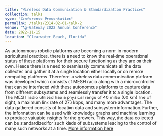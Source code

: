 ```yaml
---
title: "Wireless Data Communication & Standardization Practices"
collection: talks
type: "Conference Presentation"
permalink: /talks/2014-02-01-talk-2
venue: "Ag-Gateway 2022 Annual Conference"
date: 2022-11-15
location: "Clearwater Beach, Florida"
---
```


As autonomous robotic platforms are becoming a norm in modern agricultural practices, there is a need to know the real-time operational status of these platforms for their secure functioning as they are on their own. Hence there is a need to seamlessly communicate all the data collected and gather it at a single location either locally or on remote computing platforms. Therefore, a wireless data communication platform was developed which consists of MESH radio along with a microcontroller that can be interfaced with these autonomous platforms to capture data from different subsystems and seamlessly transfer it to a single location. The MESH radio utilized has a physical range of 40 miles (60 km) line of sight, a maximum link rate of 276 kbps, and many more advantages. The data gathered consists of location data and subsystem information. Further, the information can be used with knowledge graphs and machine learning to produce valuable insights for the growers. This way, the data collected can be standardized for such kinds of subsystems leading to the control of many such networks at a time. [More information here](https://twitter.com/KSU_PrecisionAg/status/1604607626695827460?s=20)

